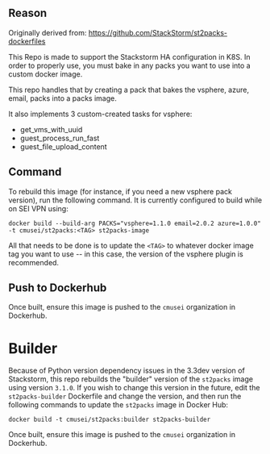 ## Reason

Originally derived from:  https://github.com/StackStorm/st2packs-dockerfiles

This Repo is made to support the Stackstorm HA configuration in K8S.  In order to properly use, you must bake in any packs you want to use into a custom docker image. 

This repo handles that by creating a pack that bakes the vsphere, azure, email,  packs into a packs image.

It also implements 3 custom-created tasks for vsphere:

- get_vms_with_uuid
- guest_process_run_fast
- guest_file_upload_content

## Command

To rebuild this image (for instance, if you need a new vsphere pack version), run the following command.  It is currently configured to build while on SEI VPN using:

```
docker build --build-arg PACKS="vsphere=1.1.0 email=2.0.2 azure=1.0.0" -t cmusei/st2packs:<TAG> st2packs-image
```

All that needs to be done is to update the `<TAG>` to whatever docker image tag you want to use -- in this case, the version of the vsphere plugin is recommended.

## Push to Dockerhub

Once built, ensure this image is pushed to the `cmusei` organization in Dockerhub.

# Builder

Because of Python version dependency issues in the 3.3dev version of Stackstorm, this repo rebuilds the "builder" version of the `st2packs` image using version `3.1.0`.  If you wish to change this version in the future, edit the `st2packs-builder` Dockerfile and change the version, and then run the following commands to update the `st2packs` image in Docker Hub:

```
docker build -t cmusei/st2packs:builder st2packs-builder
```
Once built, ensure this image is pushed to the `cmusei` organization in Dockerhub.


